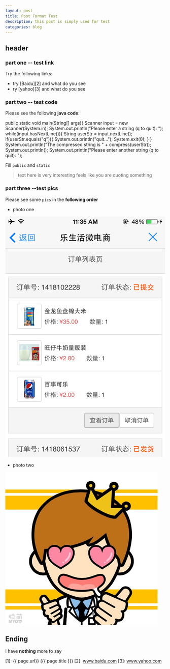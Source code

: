 ```yaml
---
layout: post
title: Post Format Test
description: this post is simply used for test
categories: blog
---
```


## header 

### part one -- test link
Try the following links:

* try [Baidu][2] and what do you see
* ry [yahoo][3] and what do you see


### part two -- test code
Please see the following **java code**:

public static void main(String[] args){
	Scanner input = new Scanner(System.in);
	System.out.println("Please enter a string (q to quit): ");  	
	while(input.hasNextLine()){
	    String userStr = input.nextLine();
	     if(userStr.equals("q")){
	         System.out.println("quit...");
	    	  System.exit(0);
	      }
	}
	 System.out.println("The compressed string is " + compress(userStr));
	 System.out.println();
	 System.out.println("Please enter another string (q to quit): ");
 	      
Fill `public` and `static`

> text here is very interesting
> feels like you are quoting something



### part three --test pics

Please see some `pics` in the **following order**


* photo one

![test1](/images/test/test1.PNG)

* photo two

![test2](/images/test/test2.jpeg)

## Ending
I have **nothing** more to say


[startupjing]:    http://startupjing.github.io  "startupjing"
[1]:    {{ page.url}}  ({{ page.title }})
[2]: www.baidu.com
[3]: www.yahoo.com



